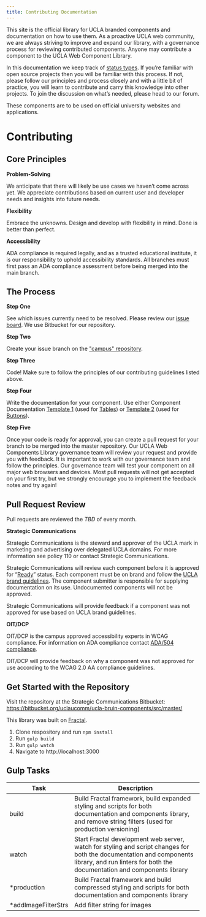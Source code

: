 ```yaml
---
title: Contributing Documentation
---
```

This site is the official library for UCLA branded components and documentation on how to use them. As a proactive UCLA web community, we are always striving to improve and expand our library, with a governance process for reviewing contributed components. Anyone may contribute a component to the UCLA Web Component Library.

In this documentation we keep track of [status types](/build/%!CurrentVersion%!/index.html). If you’re familiar with open source projects then you will be familiar with this process. If not, please follow our principles and process closely and with a little bit of practice, you will learn to contribute and carry this knowledge into other projects. To join the discussion on what’s needed, please head to our forum.

These components are to be used on official university websites and applications.

# **Contributing**

## **Core Principles**

**Problem-Solving**

We anticipate that there will likely be use cases we haven’t come across yet. We appreciate contributions based on current user and developer needs and insights into future needs.

**Flexibility**

Embrace the unknowns. Design and develop with flexibility in mind. Done is better than perfect.

**Accessibility**

ADA compliance is required legally, and as a trusted educational institute, it is our responsibility to uphold accessibility standards. All branches must first pass an ADA compliance assessment before being merged into the main branch.

## **The Process**

**Step One**

See which issues currently need to be resolved. Please review our [issue board](https://bitbucket.org/uclaucomm/ucla-bruin-components/src/main/). We use Bitbucket for our repository.

**Step Two**

Create your issue branch on the ["campus" repository](https://bitbucket.org/uclaucomm/ucla-bruin-components/src/campus/).

**Step Three**

Code! Make sure to follow the principles of our contributing guidelines listed above.

**Step Four**

Write the documentation for your component. Use either Component Documentation [Template 1](https://docs.google.com/document/d/1ZTx27t_yjLnQ4HxEh5SuEyjEMzJ-OzgjxwrcqSpLlxM/edit) (used for [Tables](/build/%!CurrentVersion%!/docs/component-guidelines/tables.html)) or [Template 2](https://docs.google.com/document/d/1skG3eTt6nktdypZFRUwMFJThjb5jEzVAgMjNJX5A1ks/edit) (used for [Buttons](/build/%!CurrentVersion%!/docs/component-guidelines/buttons-and-links.html)).

**Step Five**

Once your code is ready for approval, you can create a pull request for your branch to be merged into the master repository. Our UCLA Web Components Library governance team will review your request and provide you with feedback. It is important to work with our governance team and follow the principles. Our governance team will test your component on all major web browsers and devices. Most pull requests will not get accepted on your first try, but we strongly encourage you to implement the feedback notes and try again!

## **Pull Request Review**

Pull requests are reviewed the *TBD* of every month.

**Strategic Communications**

Strategic Communications is the steward and approver of the UCLA mark in marketing and advertising over delegated UCLA domains. For more information see policy 110 or contact Strategic Communications.

Strategic Communications will review each component before it is approved for “[Ready](/build/%!CurrentVersion%!/index.html)” status. Each component must be on brand and follow the [UCLA brand guidelines](http://brand.ucla.edu/). The component submitter is responsible for supplying documentation on its use. Undocumented components will not be approved.

Strategic Communications will provide feedback if a component was not approved for use based on UCLA brand guidelines.

**OIT/DCP**

OIT/DCP is the campus approved accessibility experts in WCAG compliance. For information on ADA compliance contact [ADA/504 compliance](https://www.ada.ucla.edu/).

OIT/DCP will provide feedback on why a component was not approved for use according to the WCAG 2.0 AA compliance guidelines.

## Get Started with the Repository
Visit the repository at the Strategic Communications Bitbucket: https://bitbucket.org/uclaucomm/ucla-bruin-components/src/master/

This library was built on [Fractal](https://fractal.build).

1. Clone respository and run `npm install`
1. Run `gulp build`
1. Run `gulp watch`
1. Navigate to http://localhost:3000

## Gulp Tasks

| Task | Description |
|-|-|
| build | Build Fractal framework, build expanded styling and scripts for both documentation and components library, and remove string filters (used for production versioning) |
| watch | Start Fractal development web server, watch for styling and script changes for both the documentation and components library, and run linters for both the documentation and components library |
| *production | Build Fractal framework and build compressed styling and scripts for both documentation and components library |
| *addImageFilterStrs | Add filter string for images |
